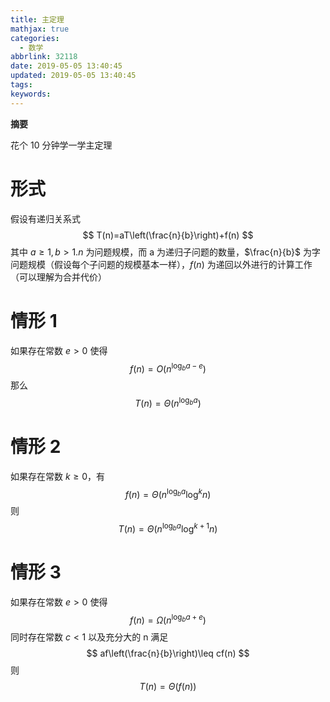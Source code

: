 ```yaml
---
title: 主定理
mathjax: true
categories:
  - 数学
abbrlink: 32118
date: 2019-05-05 13:40:45
updated: 2019-05-05 13:40:45
tags:
keywords:
---
```


**摘要**

花个 10 分钟学一学主定理

<!--more-->

# 形式

假设有递归关系式
$$
T(n)=aT\left(\frac{n}{b}\right)+f(n)
$$
其中 $a\geq 1,b>1$.$n$ 为问题规模，而 a 为递归子问题的数量，$\frac{n}{b}$ 为字问题规模（假设每个子问题的规模基本一样），$f(n)$ 为递回以外进行的计算工作（可以理解为合并代价）

# 情形 1

如果存在常数 $e>0$ 使得
$$
f(n)=O\left(n^{\log_ba-e}\right)
$$
那么
$$
T(n)=\Theta\left(n^{\log_ba}\right)
$$

# 情形 2

如果存在常数 $k\geq 0$，有
$$
f(n)=\Theta\left(n^{\log_ba}\log^kn\right)
$$
则
$$
T(n)=\Theta\left(n^{\log_ba}\log^{k+1}n\right)
$$

# 情形 3

如果存在常数 $e>0$ 使得
$$
f(n)=\Omega\left(n^{\log_ba+e}\right)
$$
同时存在常数 $c<1$ 以及充分大的 n 满足
$$
af\left(\frac{n}{b}\right)\leq cf(n)
$$
则
$$
T(n)=\Theta(f(n))
$$
